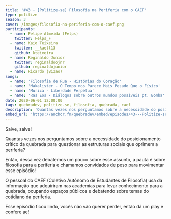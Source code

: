 ```yaml
---
title: '#43 - [Politize-se] Filosofia na Periferia com o CAEF'
type: politize
season: 3
cover: /images/filosofia-na-periferia-com-o-caef.png
participants:
  - name: Felipe Almeida (Felps)
    twitter: Felps_F
  - name: Kaio Teixeira
    twitter: __kaell13
    github: kteixeira
  - name: Reginaldo Junior
    twitter: reginaldoojnr
    github: reginaldojunior
  - name: Ricardo (Bizao)
songs:
  - name: 'Filosofia de Rua - Histórias do Coração'
  - name: 'Makalister - O Tempo nos Parece Mais Pesado Que o Físico'
  - name: 'Murica - Liberdade Perpétua'
  - name: 'Ras Eos - Diálogos sobre outros mundos possíveis pt. Bomba'
date: 2020-06-01 12:00:00
tags: quebradev, politize-se, filosofia, quebrada, caef
description: 'Quantas vezes nos perguntamos sobre a necessidade do posicionamento crítico da quebrada para questionar as estruturas sociais que oprimem a periferia? Então, dessa vez debatemos um pouco sobre esse assunto, a pauta é sobre filosofia para a periferia e chamamos convidados de peso para movimentar esse episódio!'
embed_url: 'https://anchor.fm/quebradev/embed/episodes/43---Politize-se-Filosofia-na-Periferia-com-o-CAEF-eertpt/a-a2btc81'
---
```


Salve, salve!

Quantas vezes nos perguntamos sobre a necessidade do posicionamento crítico da quebrada para questionar as estruturas sociais que oprimem a periferia?

Então, dessa vez debatemos um pouco sobre esse assunto, a pauta é sobre filosofia para a periferia e chamamos convidados de peso para movimentar esse episódio!

O pessoal do CAEF (Coletivo Autônomo de Estudantes de Filosofia) usa da informação que adquiriram nas academias para levar conhecimento para a quebrada, ocupando espaços públicos e debatendo sobre temas do cotidiano da periferia.

Esse episódio ficou lindo, vocês não vão querer perder, então dá um play e confere ae!